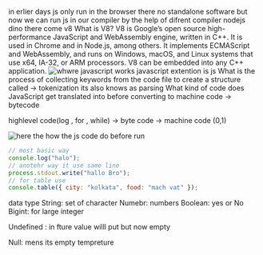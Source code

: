 in erlier days js only run in the browser there no standalone software but now we can run js in our compiler by the help of difrent compiler nodejs dino
there come v8 
What is V8?
V8 is Google’s open source high-performance JavaScript and WebAssembly engine, written in C++. It is used in Chrome and in Node.js, among others. It implements ECMAScript and WebAssembly, and runs on Windows, macOS, and Linux systems that use x64, IA-32, or ARM processors. V8 can be embedded into any C++ application.
![whwre javascript works](/phase-1-foundations/03-JavaScript/imge%20for%20notes%20/image.png)
javascript extention is js
What is the process of collecting keywords from the code file to create a structure called -> tokenization its also knows as parsing
What kind of code does JavaScript get translated into before converting to machine code -> bytecode

highlevel code(log , for , while) -> byte code ->  machine code (0,1)

![here the how the js code do before run](/phase-1-foundations/03-JavaScript/imge%20for%20notes%20/image-1.png)

```js
// most basic way
console.log("halo");
// anotehr way it use same line
process.stdout.write("hallo Bro");
// for table use 
console.table({ city: "kolkata", food: "mach vat" });
```
data type
String: set of character
Numebr: numbers
Boolean: yes or No
Bigint: for large integer

Undefined : in fture value willl put but now empty

Null: mens its empty tempreture 
